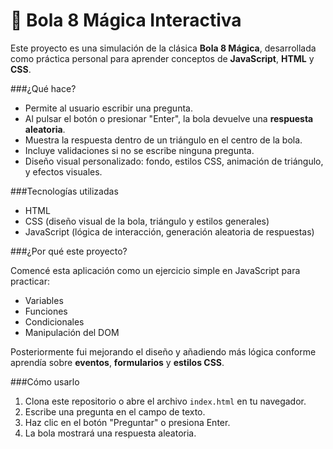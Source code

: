 # 🎱 Bola 8 Mágica Interactiva

Este proyecto es una simulación de la clásica **Bola 8 Mágica**, desarrollada como práctica personal para aprender conceptos de **JavaScript**, **HTML** y **CSS**.

###¿Qué hace?

- Permite al usuario escribir una pregunta.
- Al pulsar el botón o presionar "Enter", la bola devuelve una **respuesta aleatoria**.
- Muestra la respuesta dentro de un triángulo en el centro de la bola.
- Incluye validaciones si no se escribe ninguna pregunta.
- Diseño visual personalizado: fondo, estilos CSS, animación de triángulo, y efectos visuales.

###Tecnologías utilizadas

- HTML
- CSS (diseño visual de la bola, triángulo y estilos generales)
- JavaScript (lógica de interacción, generación aleatoria de respuestas)

###¿Por qué este proyecto?

Comencé esta aplicación como un ejercicio simple en JavaScript para practicar:
- Variables
- Funciones
- Condicionales
- Manipulación del DOM

Posteriormente fui mejorando el diseño y añadiendo más lógica conforme aprendía sobre **eventos**, **formularios** y **estilos CSS**.

###Cómo usarlo

1. Clona este repositorio o abre el archivo `index.html` en tu navegador.
2. Escribe una pregunta en el campo de texto.
3. Haz clic en el botón "Preguntar" o presiona Enter.
4. La bola mostrará una respuesta aleatoria.


